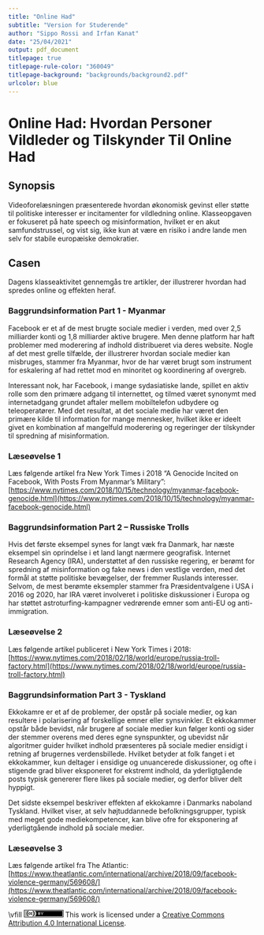 ```yaml
---
title: "Online Had"
subtitle: "Version for Studerende"
author: "Sippo Rossi and Irfan Kanat"
date: "25/04/2021"
output: pdf_document
titlepage: true
titlepage-rule-color: "360049"
titlepage-background: "backgrounds/background2.pdf"
urlcolor: blue
---
```


# Online Had: Hvordan Personer Vildleder og Tilskynder Til Online Had 

## Synopsis

Videoforelæsningen præsenterede hvordan økonomisk gevinst eller støtte til politiske interesser er incitamenter for vildledning online. Klasseopgaven er fokuseret på hate speech og misinformation, hvilket er en akut samfundstrussel, og vist sig, ikke kun at være en risiko i andre lande men selv for stabile europæiske demokratier.

## Casen

Dagens klasseaktivitet gennemgås tre artikler, der illustrerer hvordan had spredes online og effekten heraf.

### Baggrundsinformation Part 1 - Myanmar
 
Facebook er et af de mest brugte sociale medier i verden, med over 2,5 milliarder konti og 1,8 milliarder aktive brugere. Men denne platform har haft problemer med moderering af indhold distribueret via deres website. Nogle af det mest grelle tilfælde, der illustrerer hvordan sociale medier kan misbruges, stammer fra Myanmar, hvor de har været brugt som instrument for eskalering af had rettet mod en minoritet og koordinering af overgreb.

Interessant nok, har Facebook, i mange sydasiatiske lande, spillet en aktiv rolle som den primære adgang til internettet, og tilmed været synonymt med internetadgang grundet aftaler mellem mobiltelefon udbydere og teleoperatører. Med det resultat, at det sociale medie har været den primære kilde til information for mange mennesker, hvilket ikke er ideelt givet en kombination af mangelfuld moderering og regeringer der tilskynder til spredning af misinformation.

### Læseøvelse 1

Læs følgende artikel fra New York Times i 2018  “A Genocide Incited on Facebook, With Posts From Myanmar’s Military”: [https://www.nytimes.com/2018/10/15/technology/myanmar-facebook-genocide.html](https://www.nytimes.com/2018/10/15/technology/myanmar-facebook-genocide.html)


### Baggrundsinformation Part 2 – Russiske Trolls

Hvis det første eksempel synes for langt væk fra Danmark, har næste eksempel sin oprindelse i et land langt nærmere geografisk. Internet Research Agency (IRA), understøttet af den russiske regering, er berømt for spredning af misinformation og fake news i den vestlige verden, med det formål at støtte politiske bevægelser, der fremmer Ruslands interesser. Selvom, de mest berømte eksempler stammer fra Præsidentvalgene i USA i 2016 og 2020, har IRA været involveret i politiske diskussioner i Europa og har støttet astroturfing-kampagner vedrørende emner som anti-EU og anti-immigration.

### Læseøvelse 2

Læs følgende artikel publiceret i New York Times i 2018: [https://www.nytimes.com/2018/02/18/world/europe/russia-troll-factory.html](https://www.nytimes.com/2018/02/18/world/europe/russia-troll-factory.html)

### Baggrundsinformation Part 3 - Tyskland

Ekkokamre er et af de problemer, der opstår på sociale medier, og kan resultere i polarisering af forskellige emner eller synsvinkler. Et ekkokammer opstår både bevidst, når brugere af sociale medier kun følger konti og sider der stemmer overens med deres egne synspunkter, og ubevidst når algoritmer guider hvilket indhold præsenteres på sociale medier ensidigt i retning af brugernes verdensbillede. Hvilket betyder at folk fanget i et ekkokammer, kun deltager i ensidige og unuancerede diskussioner, og ofte i stigende grad bliver eksponeret for ekstremt indhold, da yderligtgående posts typisk genererer flere likes på sociale medier, og derfor bliver delt hyppigt.

Det sidste eksempel beskriver effekten af ekkokamre i Danmarks naboland Tyskland. Hvilket viser, at selv højtuddannede befolkningsgrupper, typisk med meget gode mediekompetencer, kan blive ofre for eksponering af yderligtgående indhold på sociale medier.

### Læseøvelse 3

Læs følgende artikel fra The Atlantic: [https://www.theatlantic.com/international/archive/2018/09/facebook-violence-germany/569608/](https://www.theatlantic.com/international/archive/2018/09/facebook-violence-germany/569608/)

\vfill
![CC4](CC4.png) This work is licensed under a [Creative Commons Attribution 4.0 International License](http://creativecommons.org/licenses/by/4.0/).
